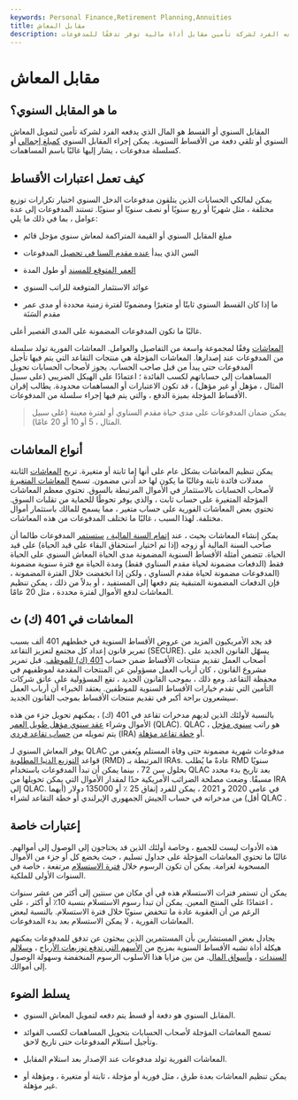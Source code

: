 ```yaml
---
keywords: Personal Finance,Retirement Planning,Annuities
title: مقابل المعاش
description: المقابل السنوي هو المال الذي يدفعه الفرد لشركة تأمين مقابل أداة مالية توفر تدفقًا للمدفوعات.
---
```


# مقابل المعاش
## ما هو المقابل السنوي؟

المقابل السنوي أو القسط هو المال الذي يدفعه الفرد لشركة تأمين لتمويل المعاش السنوي أو تلقي دفعة من الأقساط السنوية. يمكن إجراء المقابل السنوي [كمبلغ إجمالي](/lump-sum-payment) أو كسلسلة مدفوعات ، يشار إليها غالبًا باسم المساهمات.

## كيف تعمل اعتبارات الأقساط

يمكن لمالكي الحسابات الذين يتلقون مدفوعات الدخل السنوي اختيار تكرارات توزيع مختلفة ، مثل شهريًا أو ربع سنويًا أو نصف سنويًا أو سنويًا. تستند المدفوعات إلى عدة عوامل ، بما في ذلك ما يلي:

- مبلغ المقابل السنوي أو القيمة المتراكمة لمعاش سنوي مؤجل قائم

- السن الذي يبدأ [عنده مقدم السنا في تحصيل](/annuitant) المدفوعات

- [العمر المتوقع للمسند](/lifeexpectancy) أو طول المدة

- عوائد الاستثمار المتوقعة للراتب السنوي

- ما إذا كان القسط السنوي ثابتًا أو متغيرًا ومضمونًا لفترة زمنية محددة أو مدى عمر مقدم السَنَة

غالبًا ما تكون المدفوعات المضمونة على المدى القصير أعلى.

[المعاشات](/annuity) وفقًا لمجموعة واسعة من التفاصيل والعوامل. المعاشات الفورية تولد سلسلة من المدفوعات عند إصدارها. المعاشات المؤجلة هي منتجات التقاعد التي يتم فيها تأجيل المدفوعات حتى يبدأ من قبل صاحب الحساب. يجوز لأصحاب الحسابات تحويل المساهمات إلى حساباتهم لكسب الفائدة ؛ اعتمادًا على الهيكل الضريبي (على سبيل المثال ، مؤهل أو غير مؤهل) ، قد تكون الاعتبارات أو المساهمات محدودة. يطالب إقران الأقساط المؤجلة بميزة الدفع ، والتي يتم فيها إجراء سلسلة من المدفوعات.

> يمكن ضمان المدفوعات على مدى حياة مقدم السناوي أو لفترة معينة (على سبيل المثال ، 5 أو 10 أو 20 عامًا).

>

## أنواع المعاشات

يمكن تنظيم المعاشات بشكل عام على أنها إما ثابتة أو متغيرة. تربح [المعاشات](/fixedannuity) الثابتة معدلات فائدة ثابتة وغالبًا ما يكون لها حد أدنى مضمون. تسمح [المعاشات المتغيرة](/variableannuity) لأصحاب الحسابات بالاستثمار في الأموال المرتبطة بالسوق. تحتوي معظم المعاشات المؤجلة المتغيرة على حساب ثابت ، والذي يوفر تحوطًا للحماية من تقلبات السوق. تحتوي بعض المعاشات الفورية على حساب متغير ، مما يسمح للمالك باستثمار أموال مختلفة. لهذا السبب ، غالبًا ما تختلف المدفوعات من هذه المعاشات.

يمكن إنشاء المعاشات بحيث ، عند [إتمام السنة المالية ،](/annuitization) [ستستمر](/annuitization) المدفوعات طالما أن صاحب السنة المالية أو زوجه (إذا تم اختيار استحقاق البقاء على قيد الحياة) على قيد الحياة. تتضمن أمثلة الأقساط السنوية المضمونة مدى الحياة المعاش السنوي على الحياة فقط (الدفعات مضمونة لحياة مقدم السناوي فقط) ومدة الحياة مع فترة سنوية مضمونة (المدفوعات مضمونة لحياة مقدم السناوي ، ولكن إذا انخفضت خلال الفترة المضمونة ، فإن الدفعات المضمونة المتبقية يتم دفعها إلى المستفيد ، أو بدلاً من ذلك ، يمكن تنظيم المعاشات لدفع الأموال لفترة محددة ، مثل 20 عامًا.

## المعاشات في 401 (ك) ث

قد يجد الأمريكيون المزيد من عروض الأقساط السنوية في خططهم 401 ألف بسبب تمرير قانون إعداد كل مجتمع لتعزيز التقاعد (SECURE). يسهّل القانون الجديد على أصحاب العمل تقديم منتجات الأقساط ضمن حساب [401 (ك) للموظف](/401kplan). قبل تمرير مشروع القانون ، كان أرباب العمل مسؤولين عن المنتجات المقدمة لموظفيهم في محفظة التقاعد. ومع ذلك ، بموجب القانون الجديد ، تقع المسؤولية على عاتق شركات التأمين التي تقدم خيارات الأقساط السنوية للموظفين. يعتقد الخبراء أن أرباب العمل سيشعرون براحة أكبر في تقديم منتجات الأقساط بموجب القانون الجديد.

بالنسبة لأولئك الذين لديهم مدخرات تقاعد في 401 (ك) ، يمكنهم تحويل جزء من هذه الأموال وشراء [عقد سنوي مؤهل طويل العمر](/qualified-longevity-annuity-contract-qlac) (QLAC). QLAC هو راتب [سنوي مؤجل](/deferredannuity) ، يتم تمويله من [حساب تقاعد فردي](/ira) (IRA) أو [خطة تقاعد مؤهلة](/qrp).

يوفر المعاش السنوي لـ QLAC مدفوعات شهرية مضمونة حتى وفاة المستلم ويُعفى من قواعد [التوزيع الدنيا المطلوبة](/requiredminimumdistribution) (RMD) المرتبطة بـ IRAs. عادةً ما يُطلب RMD سنويًا بحلول سن 72 ، بينما يمكن أن تبدأ المدفوعات باستخدام QLAC بعد تاريخ بدء محدد مسبقًا. وضعت مصلحة الضرائب الأمريكية حدًا لمقدار الأموال التي يمكن تحويلها من IRA إلى QLAC. في عامي 2020 و 2021 ، يمكن للفرد إنفاق 25 ٪ أو 135000 دولار (أيهما أقل) من مدخراته في حساب الجيش الجمهوري الإيرلندي أو خطة التقاعد لشراء QLAC .

## إعتبارات خاصة

هذه الأدوات ليست للجميع ، وخاصة أولئك الذين قد يحتاجون إلى الوصول إلى أموالهم. غالبًا ما تحتوي المعاشات المؤجلة على جداول تسليم ، حيث يخضع كل أو جزء من الأموال المسحوبة لغرامة. يمكن أن تكون الرسوم خلال [فترة الاستسلام](/surrender-period) مرتفعة ، خاصة في السنوات الأولى للملكية.

يمكن أن تستمر فترات الاستسلام هذه في أي مكان من سنتين إلى أكثر من عشر سنوات ، اعتمادًا على المنتج المعين. يمكن أن تبدأ رسوم الاستسلام بنسبة 10٪ أو أكثر ، على الرغم من أن العقوبة عادة ما تنخفض سنويًا خلال فترة الاستسلام. بالنسبة لبعض المعاشات الفورية ، لا يمكن الاستسلام بعد بدء المدفوعات.

يجادل بعض المستشارين بأن المستثمرين الذين يبحثون عن تدفق للمدفوعات يمكنهم هيكلة أداة تشبه الأقساط السنوية بمزيج من [الأسهم التي تدفع توزيعات الأرباح](/stockdividend) ، [وسلالم السندات](/bondladder) ، [وأسواق المال](/moneymarket). من بين مزايا هذا الأسلوب الرسوم المنخفضة وسهولة الوصول إلى أموالك.

## يسلط الضوء

- المقابل السنوي هو دفعة أو قسط يتم دفعه لتمويل المعاش السنوي.

- تسمح المعاشات المؤجلة لأصحاب الحسابات بتحويل المساهمات لكسب الفوائد وتأجيل استلام المدفوعات حتى تاريخ لاحق.

- المعاشات الفورية تولد مدفوعات عند الإصدار بعد استلام المقابل.

- يمكن تنظيم المعاشات بعدة طرق ، مثل فورية أو مؤجلة ، ثابتة أو متغيرة ، ومؤهلة أو غير مؤهلة.

